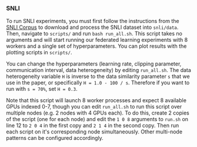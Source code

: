 ### SNLI

To run SNLI experiments, you must first follow the instructions from the [SNLI Corpus](https://nlp.stanford.edu/projects/snli/) to download and process the SNLI dataset into `snli/data`. Then, navigate to `scripts/` and run `bash run_all.sh`. This script takes no arguments and will start running our federated learning experiments with 8 workers and a single set of hyperparameters. You can plot results with the plotting scripts in `scripts/`.

You can change the hyperparameters (learning rate, clipping parameter, communication interval, data heterogeneity) by editing `run_all.sh`. The data heterogeneity variable `H` is inverse to the data similarity parameter `s` that we use in the paper, or specifically `H = 1.0 - 100 / s`. Therefore if you want to run with `s = 70%`, set `H = 0.3`.

Note that this script will launch 8 worker processes and expect 8 available GPUs indexed 0-7, though you can edit `run_all.sh` to run this script over multiple nodes (e.g. 2 nodes with 4 GPUs each). To do this, create 2 copies of the script (one for each node) and edit the `1 0 8` arguments to `run.sh` on line 12 to `2 0 4` in the first copy and `2 1 4` in the second copy. Then run each script on it's corresponding node simultaneously. Other multi-node patterns can be configured accordingly.
